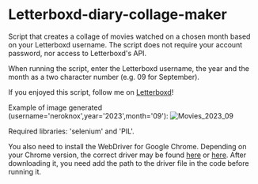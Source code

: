 # Letterboxd-diary-collage-maker
Script that creates a collage of movies watched on a chosen month based on your Letterboxd username. The script does not require your account password, nor access to Letterboxd's API.

When running the script, enter the Letterboxd username, the year and the month as a two character number (e.g. 09 for September).

If you enjoyed this script, follow me on [Letterboxd](https://letterboxd.com/NeroKnox/)!

Example of image generated (username='neroknox',year='2023',month='09'):
![Movies_2023_09](https://github.com/NeroKnox/Letterboxd-diary-collage-maker/assets/88953659/76248596-8eb3-4081-b5af-4b7c2e0254ba)

Required libraries: 'selenium' and 'PIL'.

You also need to install the WebDriver for Google Chrome. Depending on your Chrome version, the correct driver may be found [here](https://chromedriver.chromium.org/downloads) or [here](https://googlechromelabs.github.io/chrome-for-testing/). After downloading it, you need add the path to the driver file in the code before running it.
